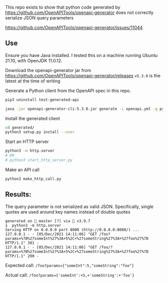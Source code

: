 This repo exists to show that python code generated by https://github.com/OpenAPITools/openapi-generator does not correctly serialize JSON query parameters

https://github.com/OpenAPITools/openapi-generator/issues/11044

## Use
Ensure you have Java installed. I tested this on a machine running Ubuntu 21.10, with OpenJDK 11.0.12.

Download the openapi-generator jar from https://github.com/OpenAPITools/openapi-generator/releases
`v5.3.0` is the latest at the time of writing

Generate a Python client from the OpenAPI spec in this repo.
```bash
pip3 uninstall test-generated-api

java -jar openapi-generator-cli-5.3.0.jar generate -i openapi.yml -g python --package-name test_generated_api -o ./generated --additional-properties=packageVersion="0.0.1",projectName="test-generated-api"
```

Install the generated client
```bash
cd generated/
python3 setup.py install --user
```

Start an HTTP server
```bash
python3 -m http.server
# OR
# python3 start_http_server.py
```

Make an API call
```bash
python3 make_http_call.py
```

## Results:
The query parameter is not serialized as valid JSON. Specifically, single quotes are used around key names instead of double quotes

```
generated on  master [?] via 🐍 v3.9.7 
❯  python3 -m http.server
Serving HTTP on 0.0.0.0 port 8000 (http://0.0.0.0:8000/) ...
127.0.0.1 - - [05/Dec/2021 14:11:06] "GET /foo?params=%7B%27someInt%27%3A+5%2C+%27someString%27%3A+%27foo%27%7D HTTP/1.1" 301 -
127.0.0.1 - - [05/Dec/2021 14:11:06] "GET /foo/?params=%7B%27someInt%27%3A+5%2C+%27someString%27%3A+%27foo%27%7D HTTP/1.1" 200 -
```

Expected call:
`/foo?params={"someInt":5,"someString":"foo"}`

Actual call:
`/foo?params={'someInt':+5,+'someString':+'foo'}`


